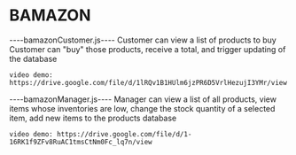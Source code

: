 # **BAMAZON**

----bamazonCustomer.js----
Customer can view a list of products to buy 
Customer can "buy" those products, receive a total, and trigger updating of the database

    video demo: https://drive.google.com/file/d/1lRQv1B1HUlm6jzPR6D5VrlHezujI3YMr/view

----bamazonManager.js----
Manager can view a list of all products,
            view items whose inventories are low,
            change the stock quantity of a selected item, 
            add new items to the products database

    video demo: https://drive.google.com/file/d/1-16RK1f9ZFv8RuAC1tmsCtNm0Fc_lq7n/view
